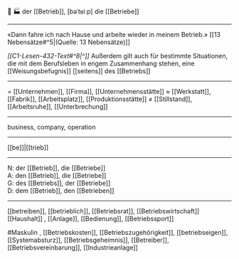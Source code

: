 🔵 🏭 der [[Betrieb]], [bəˈtʁiːp]
die [[Betriebe]]

---
«Dann fahre ich nach Hause und arbeite wieder in meinem Betrieb.»  [[13 Nebensätze#^5|(Quelle: 13 Nebensätze)]] 

*[[C1-Lesen-432-Text#^8|^]]* Außerdem gilt auch für bestimmte Situationen, die mit dem Berufsleben in engem Zusammenhang stehen, eine [[Weisungsbefugnis]] [[seitens]] des [[Betriebs]]


---
= [[Unternehmen]], [[Firma]], [[Unternehmensstätte]]
≈ [[Werkstatt]], [[Fabrik]], [[Arbeitsplatz]], [[Produktionsstätte]]
≠ [[Stillstand]], [[Arbeitsruhe]], [[Unterbrechung]]

---
business, company, operation

---
[[be]]|[[trieb]]

---
N: der [[Betrieb]], die [[Betriebe]]  
A: den [[Betrieb]], die [[Betriebe]]  
G: des [[Betriebs]], der [[Betriebe]]  
D: dem [[Betrieb]], den [[Betrieben]] 

---
[[betreiben]], [[betrieblich]], [[Betriebsrat]], [[Betriebswirtschaft]]
[[Haushalt]]
, [[Anlage]], [[Bedienung]], [[Betriebssport]]

#Maskulin , [[Betriebskosten]], [[Betriebszugehörigkeit]], [[betriebseigen]], [[Systemabsturz]], [[Betriebsgeheimnis]], [[Betreiber]], [[Betriebsvereinbarung]], [[Industrieanlage]]